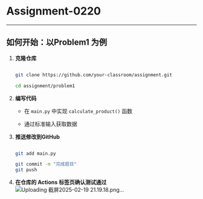 # Assignment-0220
---
## 如何开始：以Problem1 为例
1. **克隆仓库**
   ```bash

   git clone https://github.com/your-classroom/assignment.git

   cd assignment/problem1

   ```

2. **编写代码**
   - 在 `main.py` 中实现 `calculate_product()` 函数

   - 通过标准输入获取数据

3. **推送修改到GitHub**

   ```bash

   git add main.py

   git commit -m "完成题目"
   git push 

   ```
4. **在仓库的 **Actions** 标签页确认测试通过**
![Uploading 截屏2025-02-19 21.19.18.png…]()
